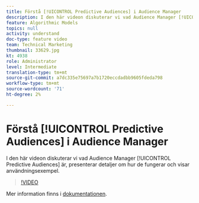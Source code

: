 ```yaml
---
title: Förstå [!UICONTROL Predictive Audiences] i Audience Manager
description: I den här videon diskuterar vi vad Audience Manager [!UICONTROL Predictive Audiences] är, presenterar detaljer om hur de fungerar och visar användningsexempel.
feature: Algorithmic Models
topics: null
activity: understand
doc-type: feature video
team: Technical Marketing
thumbnail: 33629.jpg
kt: 4938
role: Administrator
level: Intermediate
translation-type: tm+mt
source-git-commit: a7dc335e75697a7b1720eccdadbb9605fdeda798
workflow-type: tm+mt
source-wordcount: '71'
ht-degree: 2%

---
```



# Förstå [!UICONTROL Predictive Audiences] i Audience Manager

I den här videon diskuterar vi vad Audience Manager [!UICONTROL Predictive Audiences] är, presenterar detaljer om hur de fungerar och visar användningsexempel.

>[!VIDEO](https://video.tv.adobe.com/v/33629/?quality=12)

Mer information finns i [dokumentationen](https://docs.adobe.com/content/help/en/audience-manager/user-guide/features/algorithmic-models/predictive-audiences/predictive-audiences.html).
